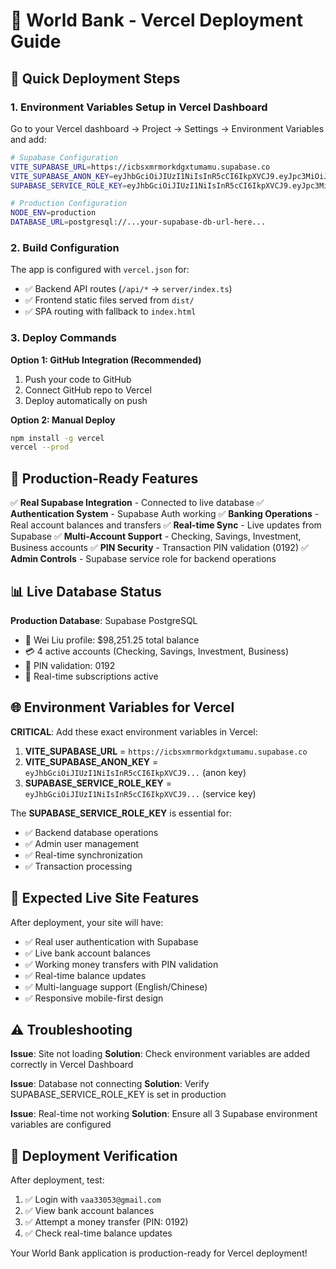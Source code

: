 # 🏦 World Bank - Vercel Deployment Guide

## 🚀 Quick Deployment Steps

### 1. Environment Variables Setup in Vercel Dashboard

Go to your Vercel dashboard → Project → Settings → Environment Variables and add:

```bash
# Supabase Configuration
VITE_SUPABASE_URL=https://icbsxmrmorkdgxtumamu.supabase.co
VITE_SUPABASE_ANON_KEY=eyJhbGciOiJIUzI1NiIsInR5cCI6IkpXVCJ9.eyJpc3MiOiJzdXBhYmFzZSIsInJlZiI6ImljYnN4cm1yb3JrZGd4dHVtYW11Iiwicm9sZSI6ImFub24iLCJpYXQiOjE3MjUzNTI2MDIsImV4cCI6MjA0MDkyODYwMn0.XqJiGI9zFo_0Wgt3gKPpjjY9X8QdCLWdCG7OVBIgN4A
SUPABASE_SERVICE_ROLE_KEY=eyJhbGciOiJIUzI1NiIsInR5cCI6IkpXVCJ9.eyJpc3MiOiJzdXBhYmFzZSIsInJlZiI6ImljYnN4cm1yb3JrZGd4dHVtYW11Iiwicm9sZSI6InNlcnZpY2Vfcm9sZSIsImlhdCI6MTcyNTM1MjYwMiwiZXhwIjoyMDQwOTI4NjAyfQ.LGjEFiwZe9g_8j0f_P-vVFIR_N6CKQKwwBbp1L0g7S4

# Production Configuration
NODE_ENV=production
DATABASE_URL=postgresql://...your-supabase-db-url-here...
```

### 2. Build Configuration

The app is configured with `vercel.json` for:
- ✅ Backend API routes (`/api/*` → `server/index.ts`)
- ✅ Frontend static files served from `dist/`
- ✅ SPA routing with fallback to `index.html`

### 3. Deploy Commands

**Option 1: GitHub Integration (Recommended)**
1. Push your code to GitHub
2. Connect GitHub repo to Vercel
3. Deploy automatically on push

**Option 2: Manual Deploy**
```bash
npm install -g vercel
vercel --prod
```

## 🔧 Production-Ready Features

✅ **Real Supabase Integration** - Connected to live database
✅ **Authentication System** - Supabase Auth working
✅ **Banking Operations** - Real account balances and transfers
✅ **Real-time Sync** - Live updates from Supabase
✅ **Multi-Account Support** - Checking, Savings, Investment, Business accounts
✅ **PIN Security** - Transaction PIN validation (0192)
✅ **Admin Controls** - Supabase service role for backend operations

## 📊 Live Database Status

**Production Database**: Supabase PostgreSQL
- 🏦 Wei Liu profile: $98,251.25 total balance
- 💳 4 active accounts (Checking, Savings, Investment, Business)
- 🔐 PIN validation: 0192
- 🔄 Real-time subscriptions active

## 🌐 Environment Variables for Vercel

**CRITICAL**: Add these exact environment variables in Vercel:

1. **VITE_SUPABASE_URL** = `https://icbsxmrmorkdgxtumamu.supabase.co`
2. **VITE_SUPABASE_ANON_KEY** = `eyJhbGciOiJIUzI1NiIsInR5cCI6IkpXVCJ9...` (anon key)
3. **SUPABASE_SERVICE_ROLE_KEY** = `eyJhbGciOiJIUzI1NiIsInR5cCI6IkpXVCJ9...` (service key)

The **SUPABASE_SERVICE_ROLE_KEY** is essential for:
- ✅ Backend database operations
- ✅ Admin user management
- ✅ Real-time synchronization
- ✅ Transaction processing

## 📱 Expected Live Site Features

After deployment, your site will have:
- ✅ Real user authentication with Supabase
- ✅ Live bank account balances
- ✅ Working money transfers with PIN validation
- ✅ Real-time balance updates
- ✅ Multi-language support (English/Chinese)
- ✅ Responsive mobile-first design

## ⚠️ Troubleshooting

**Issue**: Site not loading
**Solution**: Check environment variables are added correctly in Vercel Dashboard

**Issue**: Database not connecting
**Solution**: Verify SUPABASE_SERVICE_ROLE_KEY is set in production

**Issue**: Real-time not working
**Solution**: Ensure all 3 Supabase environment variables are configured

## 🎯 Deployment Verification

After deployment, test:
1. ✅ Login with `vaa33053@gmail.com`
2. ✅ View bank account balances
3. ✅ Attempt a money transfer (PIN: 0192)
4. ✅ Check real-time balance updates

Your World Bank application is production-ready for Vercel deployment!